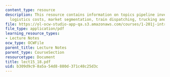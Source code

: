 ```yaml
---
content_type: resource
description: This resource contains information on topics pipeline inventory, total
  logistics costs, market segmentation, train dispatching, trucking and load-screening.
file: https://ol-ocw-studio-app-qa.s3.amazonaws.com/courses/1-201j-introduction-to-transportation-systems-fall-2006/b309d9c98a5a54d8880d371c48c25d3c_lect15_18.pdf
file_type: application/pdf
learning_resource_types:
- Lecture Notes
ocw_type: OCWFile
parent_title: Lecture Notes
parent_type: CourseSection
resourcetype: Document
title: lect15_18.pdf
uid: b309d9c9-8a5a-54d8-880d-371c48c25d3c
---
```

